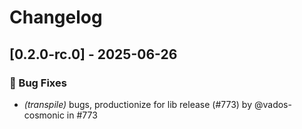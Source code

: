 # Changelog

## [0.2.0-rc.0] - 2025-06-26

### 🐛 Bug Fixes

* *(transpile)* bugs, productionize for lib release (#773) by @vados-cosmonic in #773




